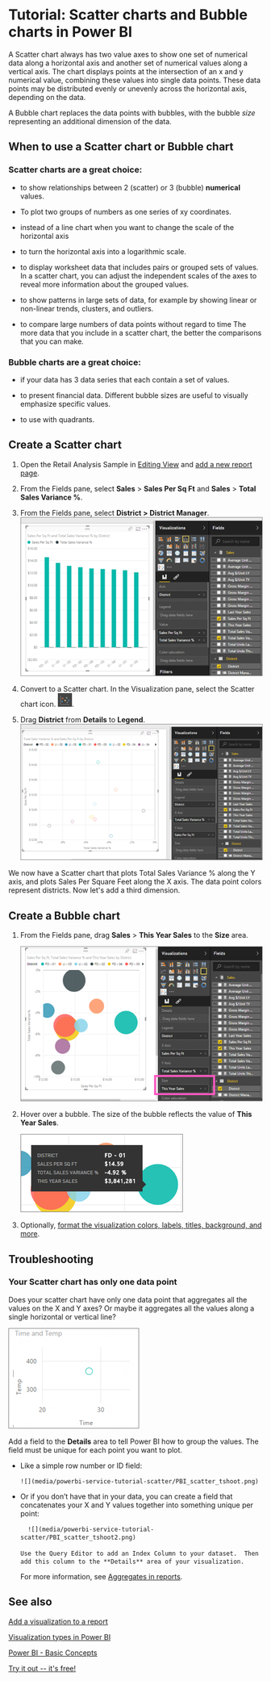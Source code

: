 ﻿<properties
   pageTitle="Tutorial: Scatter Charts in Power BI"
   description="Tutorial: Scatter Charts in Power BI"
   services="powerbi"
   documentationCenter=""
   authors="mihart"
   manager="mblythe"
   editor=""
   tags=""/>

<tags
   ms.service="powerbi"
   ms.devlang="NA"
   ms.topic="article"
   ms.tgt_pltfrm="NA"
   ms.workload="powerbi"
   ms.date="12/11/2015"
   ms.author="mihart"/>

# Tutorial: Scatter charts and Bubble charts in Power BI  

A Scatter chart always has two value axes to show one set of numerical data along a horizontal axis and another set of numerical values along a vertical axis. The chart displays points at the intersection of an x and y numerical value, combining these values into single data points. These data points may be distributed evenly or unevenly across the horizontal axis, depending on the data.

A Bubble chart replaces the data points with bubbles, with the bubble *size* representing an additional dimension of the data.


## When to use a Scatter chart or Bubble chart

### Scatter charts are a great choice:

-   to show relationships between 2 (scatter) or 3 (bubble) **numerical** values.

-  To plot two groups of numbers as one series of xy coordinates.

-  instead of a line chart when you want to change the scale of the horizontal axis    

- to turn the horizontal axis into a logarithmic scale.

- to display worksheet data that includes pairs or grouped sets of values. In a scatter chart, you can adjust the independent scales of the axes to reveal more information about the grouped values.

- to show patterns in large sets of data, for example by showing linear or non-linear trends, clusters, and outliers.

- to compare large numbers of data points without regard to time    The more data that you include in a scatter chart, the better the comparisons that you can make.

### Bubble charts are a great choice:

- if your data has 3 data series that each contain a set of values.

- to present financial data.  Different bubble sizes are useful to visually emphasize specific values.

- to use with quadrants.

## Create a Scatter chart

1.  Open the Retail Analysis Sample in [Editing View](powerbi-service-interact-with-a-report-in-editing-view.md) and [add a new report page](powerbi-service-add-a-page-to-a-report.md).

2. From the Fields pane, select **Sales** > **Sales Per Sq Ft** and **Sales** > **Total Sales Variance %**.

3. From the Fields pane, select **District > District Manager**.
    ![](media/powerbi-service-tutorial-scatter/PBI_scatter_chart_pre_convert.png)

4. Convert to a Scatter chart. In the Visualization pane, select the Scatter chart icon.
  ![](media/powerbi-service-tutorial-scatter/PBI_scatter_chart_icon.png).

5. Drag **District** from **Details** to **Legend**.
  ![](media/powerbi-service-tutorial-scatter/PBI_scatter_chart.png)

We now have a Scatter chart that plots Total Sales Variance % along the Y axis, and plots Sales Per Square Feet along the X axis.  The data point colors represent districts.  Now let's add a third dimension.

## Create a Bubble chart

1.  From the Fields pane, drag **Sales** > **This Year Sales** to the **Size** area. 

    ![](media/powerbi-service-tutorial-scatter/PBI_scatter_chart_size.png)

2. Hover over a bubble.  The size of the bubble reflects the value of **This Year Sales**.

    ![](media/powerbi-service-tutorial-scatter/PBI_scatter_chart_hover.png)

3. Optionally, [format the visualization colors, labels, titles, background, and more](powerbi-service-getting-started-with-color-formatting-and-axis-properties.md).

## Troubleshooting

### **Your Scatter chart has only one data point**  

Does your scatter chart have only one data point that aggregates all the values on the X and Y axes?  Or maybe it aggregates all the values along a single horizontal or vertical line?

![](media/powerbi-service-tutorial-scatter/PBI_scatter_tshoot1.png)

Add a field to the **Details** area to tell Power BI how to group the values. The field must be unique for each point you want to plot.  

* Like a simple row number or ID field:

      ![](media/powerbi-service-tutorial-scatter/PBI_scatter_tshoot.png)

* Or if you don’t have that in your data, you can create a field that concatenates your X and Y values together into something unique per point:  

        ![](media/powerbi-service-tutorial-scatter/PBI_scatter_tshoot2.png)

      Use the Query Editor to add an Index Column to your dataset.  Then add this column to the **Details** area of your visualization.

  For more information, see [Aggregates in reports](powerbi-service-aggregates-in-reports.md).

## See also  
 [Add a visualization to a report](powerbi-service-add-visualizations-to-a-report-i.md)  

 [Visualization types in Power BI](powerbi-service-visualization-types-for-reports-and-q-and-a.md)

 [Power BI - Basic Concepts](powerbi-service-basic-concepts.md)  

[Try it out -- it's free!](https://powerbi.com/)  
